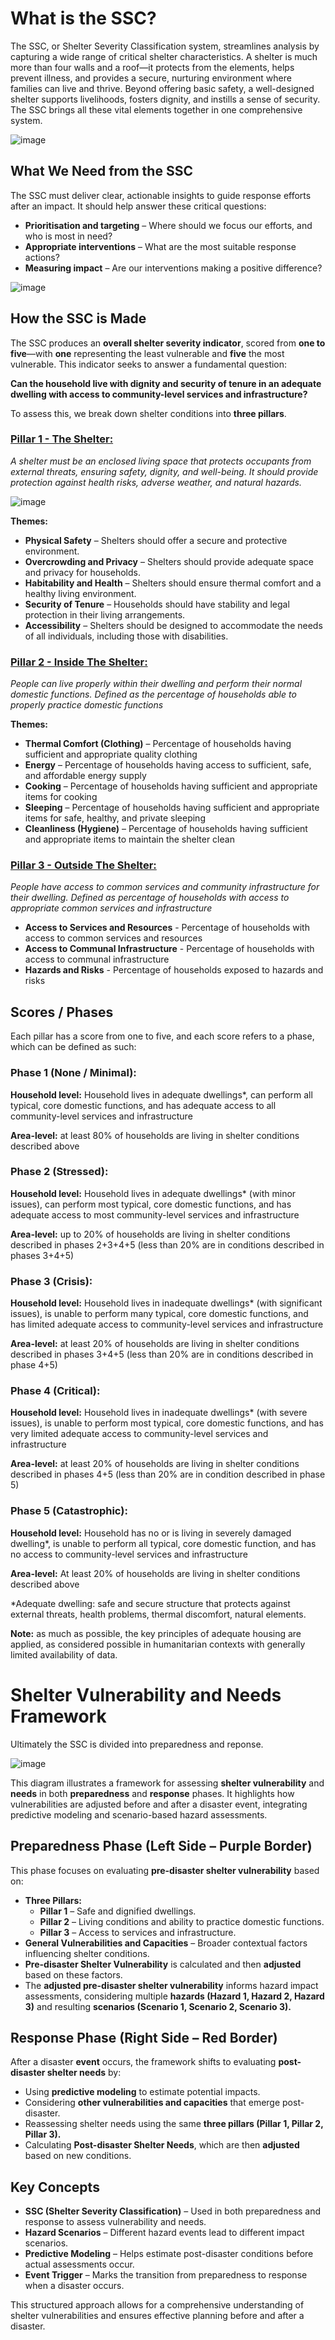 # What is the SSC?

The SSC, or Shelter Severity Classification system, streamlines analysis by capturing a wide range of critical shelter characteristics. A shelter is much more than four walls and a roof—it protects from the elements, helps prevent illness, and provides a secure, nurturing environment where families can live and thrive. Beyond offering basic safety, a well-designed shelter supports livelihoods, fosters dignity, and instills a sense of security. The SSC brings all these vital elements together in one comprehensive system.

![image](https://github.com/user-attachments/assets/913d6def-54b2-4eb8-9426-3e55e2bca06b)


## What We Need from the SSC

The SSC must deliver clear, actionable insights to guide response efforts after an impact. It should help answer these critical questions:

- **Prioritisation and targeting** – Where should we focus our efforts, and who is most in need?  
- **Appropriate interventions** – What are the most suitable response actions?  
- **Measuring impact** – Are our interventions making a positive difference?  

![image](https://github.com/user-attachments/assets/c78ff126-f607-48a0-9a5a-1da2a0050a47)

## How the SSC is Made

The SSC produces an **overall shelter severity indicator**, scored from **one to five**—with **one** representing the least vulnerable and **five** the most vulnerable. This indicator seeks to answer a fundamental question:  

**Can the household live with dignity and security of tenure in an adequate dwelling with access to community-level services and infrastructure?**  

To assess this, we break down shelter conditions into **three pillars**.  


### **[Pillar 1 - The Shelter:](page2.md)** 

_A shelter must be an enclosed living space that protects occupants from external threats, ensuring safety, dignity, and well-being. It should provide protection against health risks, adverse weather, and natural hazards._

![image](https://github.com/user-attachments/assets/9cc86ab2-2ad4-42a6-b593-7c78386479ec)

**Themes:**  

- **Physical Safety** – Shelters should offer a secure and protective environment.  
- **Overcrowding and Privacy** – Shelters should provide adequate space and privacy for households.  
- **Habitability and Health** – Shelters should ensure thermal comfort and a healthy living environment.  
- **Security of Tenure** – Households should have stability and legal protection in their living arrangements.  
- **Accessibility** – Shelters should be designed to accommodate the needs of all individuals, including those with disabilities.  

### **[Pillar 2 - Inside The Shelter:](page3.md)**

_People can live properly within their dwelling and perform their normal domestic functions. Defined as the percentage of households able to properly practice domestic functions_

**Themes:**

- **Thermal Comfort (Clothing)** – Percentage of households having sufficient and appropriate quality clothing
- **Energy** – Percentage of households having access to sufficient, safe, and affordable energy supply
- **Cooking** – Percentage of households having sufficient and appropriate items for cooking
- **Sleeping** – Percentage of households having sufficient and appropriate items for safe, healthy, and private sleeping
- **Cleanliness (Hygiene)** – Percentage of households having sufficient and appropriate items to maintain the shelter clean

### **[Pillar 3 - Outside The Shelter:](page4.md)** 

_People have access to common services and community infrastructure for their dwelling. Defined as percentage of households with access to appropriate common services and infrastructure_

- **Access to Services and Resources** - Percentage of households with access to common services and resources
- **Access to Communal Infrastructure** - Percentage of households with access to communal infrastructure
- **Hazards and Risks** - Percentage of households exposed to hazards and risks



## Scores / Phases

Each pillar has a score from one to five, and each score refers to a phase, which can be defined as such:

### **Phase 1 (None / Minimal):**

**Household level:** Household lives in adequate dwellings*, can perform all typical, core domestic functions, and has adequate access to all community-level services and infrastructure

**Area-level:** at least 80% of households are living in shelter conditions described above

### **Phase 2 (Stressed):**

**Household level:** Household lives in adequate dwellings* (with minor issues), can perform most typical, core domestic functions, and has adequate access to most community-level services and infrastructure

**Area-level:** up to 20% of households are living in shelter conditions described in phases 2+3+4+5 (less than 20% are in conditions described in phases 3+4+5)

### **Phase 3 (Crisis):**

**Household level:** Household lives in inadequate dwellings* (with significant issues), is unable to perform many typical, core domestic functions, and has limited adequate access to community-level services and infrastructure

**Area-level:** at least 20% of households are living in shelter conditions described in phases 3+4+5 (less than 20% are in conditions described in phase 4+5)

### **Phase 4 (Critical):**

**Household level:** Household lives in inadequate dwellings* (with severe issues), is unable to perform most typical, core domestic functions, and has very limited adequate access to community-level services and infrastructure

**Area-level:** at least 20% of households are living in shelter conditions described in phases 4+5 (less than 20% are in condition described in phase 5)

### **Phase 5 (Catastrophic):**

**Household level:** Household has no or is living in severely damaged dwelling*, is unable to perform all typical, core domestic function, and has no access to community-level services and infrastructure

**Area-level:** At least 20% of households are living in shelter conditions described above


*Adequate dwelling: safe and secure structure that protects against external threats, health problems, thermal discomfort, natural elements. 

**Note:** as much as possible, the key principles of adequate housing are applied, as considered possible in humanitarian contexts with generally limited availability of data.


# Shelter Vulnerability and Needs Framework  

Ultimately the SSC is divided into preparedness and reponse.

![image](https://github.com/user-attachments/assets/80f80183-1a13-4e0d-8e30-633fba3346b1)

 

This diagram illustrates a framework for assessing **shelter vulnerability** and **needs** in both **preparedness** and **response** phases. It highlights how vulnerabilities are adjusted before and after a disaster event, integrating predictive modeling and scenario-based hazard assessments.  

## **Preparedness Phase** (Left Side – Purple Border)  
This phase focuses on evaluating **pre-disaster shelter vulnerability** based on:  
- **Three Pillars:**  
  - **Pillar 1** – Safe and dignified dwellings.  
  - **Pillar 2** – Living conditions and ability to practice domestic functions.  
  - **Pillar 3** – Access to services and infrastructure.  
- **General Vulnerabilities and Capacities** – Broader contextual factors influencing shelter conditions.  
- **Pre-disaster Shelter Vulnerability** is calculated and then **adjusted** based on these factors.  
- The **adjusted pre-disaster shelter vulnerability** informs hazard impact assessments, considering multiple **hazards (Hazard 1, Hazard 2, Hazard 3)** and resulting **scenarios (Scenario 1, Scenario 2, Scenario 3).**  

## **Response Phase** (Right Side – Red Border)  
After a disaster **event** occurs, the framework shifts to evaluating **post-disaster shelter needs** by:  
- Using **predictive modeling** to estimate potential impacts.  
- Considering **other vulnerabilities and capacities** that emerge post-disaster.  
- Reassessing shelter needs using the same **three pillars (Pillar 1, Pillar 2, Pillar 3).**  
- Calculating **Post-disaster Shelter Needs**, which are then **adjusted** based on new conditions.  

## **Key Concepts**  
- **SSC (Shelter Severity Classification)** – Used in both preparedness and response to assess vulnerability and needs.  
- **Hazard Scenarios** – Different hazard events lead to different impact scenarios.  
- **Predictive Modeling** – Helps estimate post-disaster conditions before actual assessments occur.  
- **Event Trigger** – Marks the transition from preparedness to response when a disaster occurs.  

This structured approach allows for a comprehensive understanding of shelter vulnerabilities and ensures effective planning before and after a disaster.

